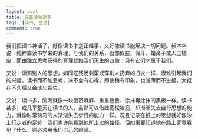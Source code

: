 ```yaml
---
layout: post
title: 先生活后读书
tags: [读书, 生活]
comment: true
---
```


我们把读书神话了，好像读书才是正经事，又好像读书能解决一切问题。叔本华说：纯粹靠读书学来的真理，与我们的关系，就像假肢、假牙、蜡鼻子或人工植皮；而由独立思考获得的真理就如我们天生的四肢：只有它们才属于我们。

又说：读知别人的思想，如同吃残汤剩菜或穿别人扔弃的旧衣一样，很难引起我们的兴趣。读书而不加思考，决不会有心得，即使稍有印象，也浅薄而不生根，大抵在不久后又会淡忘丧失。

又说：读书多，脑海就像一块密密麻麻、重重叠叠、涂抹再涂抹的黑板一样。读书甚多，或几乎整天在读书的人，虽然可以借此宽松脑筋，却渐渐失去自行思想的能力，就像时常骑马的人渐渐失去步行的能力一样。况且记录在纸上的思想就好像沙上行走者的足迹：我们也许能看到他所走过的路径，但如果要知道他在路上究竟看见了什么，则必须用我们自己的眼睛。
